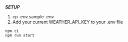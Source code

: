 ***SETUP***

1. cp .env.sample .env
2. Add your current WEATHER_API_KEY to your .env file 

```
npm ci 
npm run start
```
